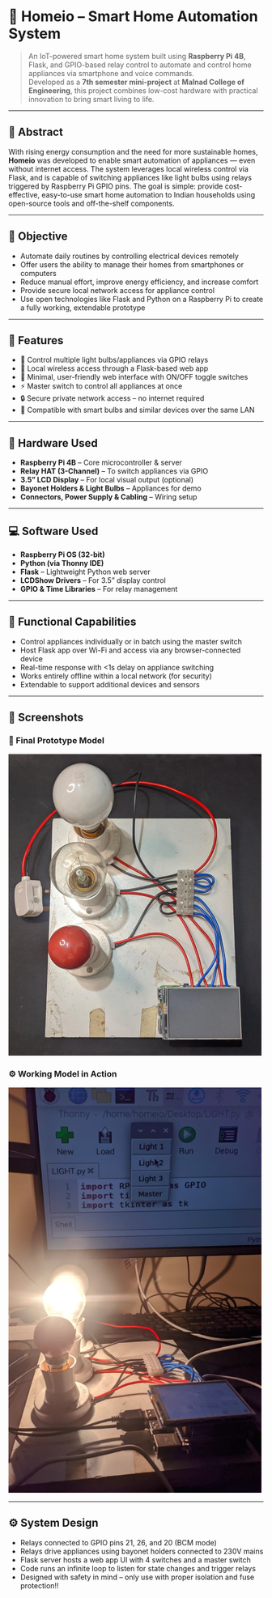# 🏡 Homeio – Smart Home Automation System

> An IoT-powered smart home system built using **Raspberry Pi 4B**, Flask, and GPIO-based relay control to automate and control home appliances via smartphone and voice commands.  
> Developed as a **7th semester mini-project** at **Malnad College of Engineering**, this project combines low-cost hardware with practical innovation to bring smart living to life.

---

## 📌 Abstract

With rising energy consumption and the need for more sustainable homes, **Homeio** was developed to enable smart automation of appliances — even without internet access. The system leverages local wireless control via Flask, and is capable of switching appliances like light bulbs using relays triggered by Raspberry Pi GPIO pins. The goal is simple: provide cost-effective, easy-to-use smart home automation to Indian households using open-source tools and off-the-shelf components.

---

## 🎯 Objective

- Automate daily routines by controlling electrical devices remotely
- Offer users the ability to manage their homes from smartphones or computers
- Reduce manual effort, improve energy efficiency, and increase comfort
- Provide secure local network access for appliance control
- Use open technologies like Flask and Python on a Raspberry Pi to create a fully working, extendable prototype

---

## 🧠 Features

- 🔌 Control multiple light bulbs/appliances via GPIO relays  
- 📶 Local wireless access through a Flask-based web app  
- 📱 Minimal, user-friendly web interface with ON/OFF toggle switches  
- ⚡ Master switch to control all appliances at once  
- 🔒 Secure private network access – no internet required  
- 🧠 Compatible with smart bulbs and similar devices over the same LAN

---

## 🧰 Hardware Used

- **Raspberry Pi 4B** – Core microcontroller & server
- **Relay HAT (3-Channel)** – To switch appliances via GPIO
- **3.5” LCD Display** – For local visual output (optional)
- **Bayonet Holders & Light Bulbs** – Appliances for demo
- **Connectors, Power Supply & Cabling** – Wiring setup

---

## 💻 Software Used

- **Raspberry Pi OS (32-bit)**  
- **Python (via Thonny IDE)**  
- **Flask** – Lightweight Python web server  
- **LCDShow Drivers** – For 3.5” display control  
- **GPIO & Time Libraries** – For relay management  

---

## 🔁 Functional Capabilities

- Control appliances individually or in batch using the master switch
- Host Flask app over Wi-Fi and access via any browser-connected device
- Real-time response with <1s delay on appliance switching
- Works entirely offline within a local network (for security)
- Extendable to support additional devices and sensors

---

## 📸 Screenshots

### 🧩 Final Prototype Model  
<img src="s1.jpeg" width="500"/>

### ⚙️ Working Model in Action  
<img src="s2.jpg" width="500"/>

---

## ⚙️ System Design

- Relays connected to GPIO pins 21, 26, and 20 (BCM mode)
- Relays drive appliances using bayonet holders connected to 230V mains
- Flask server hosts a web app UI with 4 switches and a master switch
- Code runs an infinite loop to listen for state changes and trigger relays
- Designed with safety in mind – only use with proper isolation and fuse protection!!
